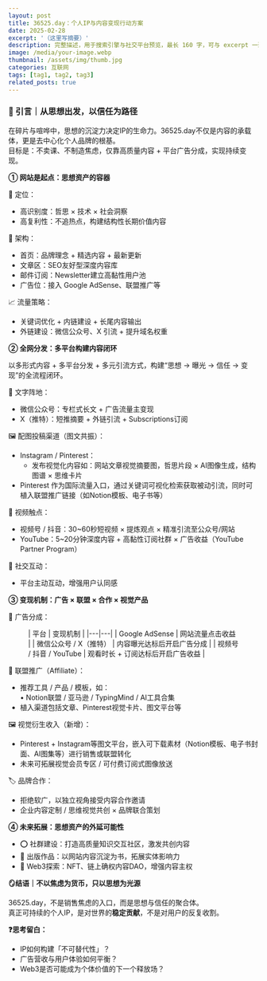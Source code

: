 ```yaml
---
layout: post
title: 36525.day：个人IP与内容变现行动方案
date: 2025-02-28
excerpt: '（这里写摘要）'
description: 完整描述，用于搜索引擎与社交平台预览，最长 160 字，可与 excerpt 一致
image: /media/your-image.webp
thumbnail: /assets/img/thumb.jpg
categories: 互联网
tags: [tag1, tag2, tag3]
related_posts: true
---
```


### 🧭 引言｜从思想出发，以信任为路径

在碎片与喧哗中，思想的沉淀力决定IP的生命力。36525.day不仅是内容的承载体，更是去中心化个人品牌的根基。  
目标是：不卖课、不制造焦虑，仅靠高质量内容 + 平台广告分成，实现持续变现。

**① 网站是起点：思想资产的容器**

🚩 定位：

- 高识别度：哲思 × 技术 × 社会洞察
- 高复利性：不追热点，构建结构性长期价值内容

🧱 架构：

- 首页：品牌理念 + 精选内容 + 最新更新
- 文章区：SEO友好型深度内容库
- 邮件订阅：Newsletter建立高黏性用户池
- 广告位：接入 Google AdSense、联盟推广等

📈 流量策略：

- 关键词优化 + 内链建设 + 长尾内容输出
- 外链建设：微信公众号、X 引流 + 提升域名权重

**② 全网分发：多平台构建内容闭环**

以多形式内容 + 多平台分发 + 多元引流方式，构建“思想 → 曝光 → 信任 → 变现”的全流程闭环。

📄 文字阵地：

- 微信公众号：专栏式长文 + 广告流量主变现
- X（推特）：短推摘要 + 外链引流 + Subscriptions订阅

🖼 配图投稿渠道（图文共振）：

- Instagram / Pinterest：
    - 发布视觉化内容如：网站文章视觉摘要图，哲思片段 × AI图像生成，结构图谱 × 思维卡片
- Pinterest 作为国际流量入口，通过关键词可视化检索获取被动引流，同时可植入联盟推广链接（如Notion模板、电子书等）

🎥 视频触点：

- 视频号 / 抖音：30~60秒短视频 × 提炼观点 × 精准引流至公众号/网站
- YouTube：5~20分钟深度内容 + 高黏性订阅社群 × 广告收益（YouTube Partner Program）

💬 社交互动：

- 平台主动互动，增强用户认同感

**③ 变现机制：广告 × 联盟 × 合作 × 视觉产品**

🧮 广告分成：

<figure class="wp-block-table">| 平台 | 变现机制 |
|---|---|
| Google AdSense | 网站流量点击收益 |
| 微信公众号 / X（推特） | 内容曝光达标后开启广告分成 |
| 视频号 / 抖音 / YouTube | 观看时长 + 订阅达标后开启广告收益 |

</figure>🤝 联盟推广（Affiliate）：

- 推荐工具 / 产品 / 模板，如：  
    • Notion联盟 / 亚马逊 / TypingMind / AI工具合集
- 植入渠道包括文章、Pinterest视觉卡片、图文平台等

🖼 视觉衍生收入（新增）：

- Pinterest + Instagram等图文平台，嵌入可下载素材（Notion模板、电子书封面、AI图集等）进行销售或联盟转化
- 未来可拓展视觉会员专区 / 可付费订阅式图像放送

🏷 品牌合作：

- 拒绝软广，以独立视角接受内容合作邀请
- 企业内容定制 / 思维视觉共创 × 品牌联合策划

**④ 未来拓展：思想资产的外延可能性**

- ⭕ 社群建设：打造高质量知识交互社区，激发共创内容
- 📘 出版作品：以网站内容沉淀为书，拓展实体影响力
- 🔗 Web3探索：NFT、链上确权内容DAO，增强内容主权

**🪞结语｜不以焦虑为货币，只以思想为光源**

36525.day，不是销售焦虑的入口，而是思想与信任的聚合体。  
真正可持续的个人IP，是对世界的**稳定贡献**，不是对用户的反复收割。

**❓思考留白：**

- IP如何构建「不可替代性」？
- 广告营收与用户体验如何平衡？
- Web3是否可能成为个体价值的下一个释放场？